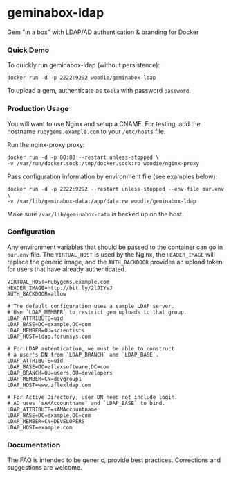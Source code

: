 # geminabox-ldap
Gem "in a box" with LDAP/AD authentication &amp; branding for Docker


### Quick Demo

To quickly run geminabox-ldap (without persistence):

    docker run -d -p 2222:9292 woodie/geminabox-ldap

To upload a gem, authenticate as `tesla` with password `password`.

### Production Usage

You will want to use Nginx and setup a CNAME. For testing, add the hostname `rubygems.example.com` to your `/etc/hosts` file.

Run the nginx-proxy proxy:

    docker run -d -p 80:80 --restart unless-stopped \
    -v /var/run/docker.sock:/tmp/docker.sock:ro woodie/nginx-proxy

Pass configuration information by environment file (see examples below):

    docker run -d -p 2222:9292 --restart unless-stopped --env-file our.env \
    -v /var/lib/geminabox-data:/app/data:rw woodie/geminabox-ldap

Make sure `/var/lib/geminabox-data` is backed up on the host.


### Configuration

Any environment variables that should be passed to the container can go in `our.env`  file.
The `VIRTUAL_HOST` is used by the Nginx, the `HEADER_IMAGE` will replace the generic image,
and the `AUTH_BACKDOOR` provides an upload token for users that have already authenticated.

    VIRTUAL_HOST=rubygems.example.com
    HEADER_IMAGE=http://bit.ly/2lJIYsJ
    AUTH_BACKDOOR=allow

    # The default configuration uses a sample LDAP server.
    # Use `LDAP_MEMBER` to restrict gem uploads to that group.
    LDAP_ATTRIBUTE=uid
    LDAP_BASE=DC=example,DC=com
    LDAP_MEMBER=OU=scientists
    LDAP_HOST=ldap.forumsys.com

    # For LDAP autentication, we must be able to construct
    # a user's DN from `LDAP_BRANCH` and `LDAP_BASE`.
    LDAP_ATTRIBUTE=uid
    LDAP_BASE=DC=zflexsoftware,DC=com
    LDAP_BRANCH=OU=users,OU=developers
    LDAP_MEMBER=CN=devgroup1
    LDAP_HOST=www.zflexldap.com

    # For Active Directory, user DN need not include login.
    # AD uses `sAMAccountname` and `LDAP_BASE` to bind.
    LDAP_ATTRIBUTE=sAMAccountname
    LDAP_BASE=DC=example,DC=com
    LDAP_MEMBER=CN=DEVELOPERS
    LDAP_HOST=example.com


### Documentation

The FAQ is intended to be generic, provide best practices. Corrections and suggestions are welcome.
